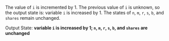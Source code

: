 The value of `i` is incremented by 1. The previous value of `i` is unknown, so the output state is: variable `i` is increased by 1. The states of `n`, `m`, `r`, `s`, `b`, and `shares` remain unchanged.

Output State: **variable `i` is increased by 1; `n`, `m`, `r`, `s`, `b`, and `shares` are unchanged**